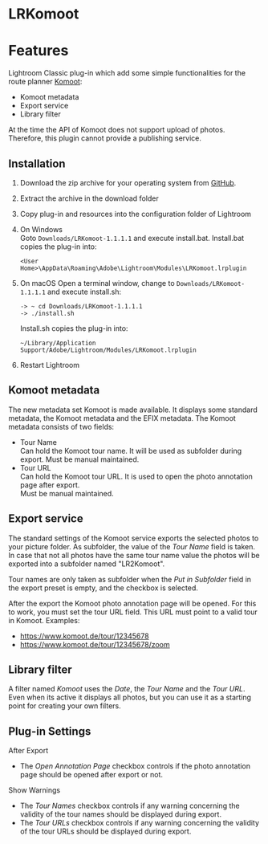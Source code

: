 # LRKomoot

# Features
Lightroom Classic plug-in which add some simple functionalities for the route planner [Komoot](https://www.komoot.com):
* Komoot metadata
* Export service
* Library filter

At the time the API of Komoot does not support upload of photos. Therefore, this plugin cannot provide a 
publishing service.

## Installation
1. Download the zip archive for your operating system from [GitHub](https://github.com/sto3014/LRKomoot/archive/refs/tags/1.1.2.0.zip).
2. Extract the archive in the download folder
3. Copy plug-in and resources into the configuration folder of Lightroom
  1. On Windows  
     Goto ```Downloads/LRKomoot-1.1.1.1``` and execute install.bat.
     Install.bat copies the plug-in into:
     ```
     <User Home>\AppData\Roaming\Adobe\Lightroom\Modules\LRKomoot.lrplugin
     ```
  2. On macOS
     Open a terminal window, change to ```Downloads/LRKomoot-1.1.1.1``` and execute install.sh:
      ```
      -> ~ cd Downloads/LRKomoot-1.1.1.1
      -> ./install.sh 
      ```
     Install.sh copies the plug-in into:
      ``` 
      ~/Library/Application Support/Adobe/Lightroom/Modules/LRKomoot.lrplugin
      ```

4. Restart Lightroom

## Komoot metadata
The new metadata set Komoot is made available.
It displays some standard metadata, the Komoot metadata and the EFIX metadata.
The Komoot metadata consists of two fields:
* Tour Name  
  Can hold the Komoot tour name. It will be used as subfolder during export.
  Must be manual maintained.
* Tour URL  
  Can hold the Komoot tour URL. It is used to open the photo annotation 
  page after export.  
  Must be manual maintained.
## Export service
The standard settings of the Komoot service exports the selected photos to your picture folder. 
As subfolder, the value of the *Tour Name* field is taken. In case that not all photos have
the same tour name value the photos will be exported into a subfolder named "LR2Komoot".

Tour names are only taken as subfolder when the *Put in Subfolder* field in the export preset is empty, and 
the checkbox is selected.

After the export the Komoot photo annotation page will be opened. For this to work, you must set the
tour URL field. This URL must point to a valid tour in Komoot. Examples:
* https://www.komoot.de/tour/12345678
* https://www.komoot.de/tour/12345678/zoom

## Library filter
A filter named *Komoot* uses the *Date*, the *Tour Name* and the *Tour URL*. Even when 
its active it displays all photos, but you can use it as a starting point for creating your 
own filters.

## Plug-in Settings
After Export
* The *Open Annotation Page* checkbox controls if the photo annotation page should be opened after export or not.

Show Warnings
* The *Tour Names*  checkbox controls if any warning concerning the validity of the tour names should be
  displayed during export. 
* The *Tour URLs*  checkbox controls if any warning concerning the validity of the tour URLs should be
  displayed during export. 


